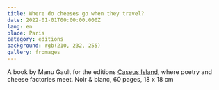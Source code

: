 ```yaml
---
title: Where do cheeses go when they travel?
date: 2022-01-01T00:00:00.000Z
lang: en
place: Paris
category: editions
background: rgb(210, 232, 255)
gallery: fromages
---
```

A book by Manu Gault for the editions [Caseus Island](https://editionscaseusisland.fr/), where poetry and cheese factories meet. Noir & blanc, 60 pages, 18 x 18 cm 